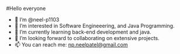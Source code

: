 #Hello everyone
- 👋 I’m @neel-p1103
- 👀 I’m interested in Software Engineeering, and Java Programming.
- 🌱 I’m currently learning back-end development and java. 
- 💞️ I’m looking forward to collaborating on extensive projects. 
- 📫 You can reach me: np.neelpatel@gmail.com

<!---
neel-p1103/neel-p1103 is a ✨ special ✨ repository because its `README.md` (this file) appears on your GitHub profile.
You can click the Preview link to take a look at your changes.
--->
